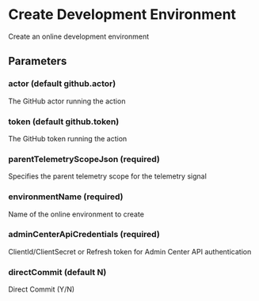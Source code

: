 # Create Development Environment
Create an online development environment
## Parameters
### actor (default github.actor)
The GitHub actor running the action
### token (default github.token)
The GitHub token running the action
### parentTelemetryScopeJson (required)
Specifies the parent telemetry scope for the telemetry signal
### environmentName (required)
Name of the online environment to create
### adminCenterApiCredentials (required)
ClientId/ClientSecret or Refresh token for Admin Center API authentication
### directCommit (default N)
Direct Commit (Y/N)
